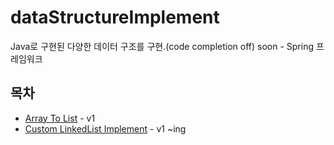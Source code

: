 # dataStructureImplement
Java로 구현된 다양한 데이터 구조를 구현.(code completion off)
soon - Spring 프레임워크

## 목차
- [Array To List](https://github.com/Allaccept12/dataStructureImplement/tree/main/dataStructureImplement/src/collection) - v1
- [Custom LinkedList Implement](https://github.com/Allaccept12/dataStructureImplement/blob/main/src/collection/ImplementLinkedList.java) - v1 ~ing
